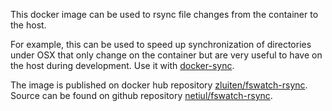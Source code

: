 This docker image can be used to rsync file changes from the container to the host.

For example, this can be used to speed up synchronization of directories under OSX that only change on the container but are very useful to have on the host during development. Use it with [docker-sync](https://github.com/EugenMayer/docker-sync).

The image is published on docker hub repository [zluiten/fswatch-rsync](https://hub.docker.com/r/zluiten/fswatch-rsync/). Source can be found on github repository [netiul/fswatch-rsync](https://github.com/netiul/fswatch-rsync).